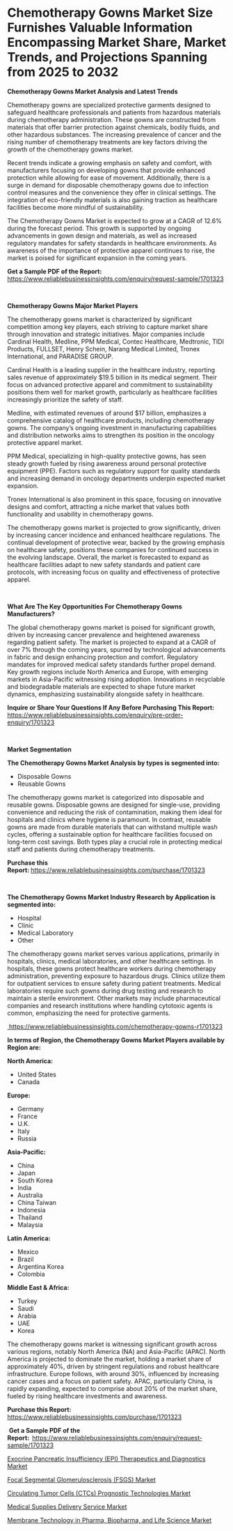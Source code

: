<p><h1>Chemotherapy Gowns Market Size Furnishes Valuable Information Encompassing Market Share, Market Trends, and Projections Spanning from 2025 to 2032</h1></p><p><strong>Chemotherapy Gowns Market Analysis and Latest Trends</strong></p>
<p><p>Chemotherapy gowns are specialized protective garments designed to safeguard healthcare professionals and patients from hazardous materials during chemotherapy administration. These gowns are constructed from materials that offer barrier protection against chemicals, bodily fluids, and other hazardous substances. The increasing prevalence of cancer and the rising number of chemotherapy treatments are key factors driving the growth of the chemotherapy gowns market.</p><p>Recent trends indicate a growing emphasis on safety and comfort, with manufacturers focusing on developing gowns that provide enhanced protection while allowing for ease of movement. Additionally, there is a surge in demand for disposable chemotherapy gowns due to infection control measures and the convenience they offer in clinical settings. The integration of eco-friendly materials is also gaining traction as healthcare facilities become more mindful of sustainability.</p><p>The Chemotherapy Gowns Market is expected to grow at a CAGR of 12.6% during the forecast period. This growth is supported by ongoing advancements in gown design and materials, as well as increased regulatory mandates for safety standards in healthcare environments. As awareness of the importance of protective apparel continues to rise, the market is poised for significant expansion in the coming years.</p></p>
<p><strong>Get a Sample PDF of the Report:&nbsp;</strong> <a href="https://www.reliablebusinessinsights.com/enquiry/request-sample/1701323?utm_campaign=1091&utm_medium=2&utm_source=Github&utm_content=ia&utm_term=03032025&utm_id=chemotherapy-gowns">https://www.reliablebusinessinsights.com/enquiry/request-sample/1701323</a></p>
<p>&nbsp;</p>
<p><strong>Chemotherapy Gowns Major Market Players</strong></p>
<p><p>The chemotherapy gowns market is characterized by significant competition among key players, each striving to capture market share through innovation and strategic initiatives. Major companies include Cardinal Health, Medline, PPM Medical, Contec Healthcare, Medtronic, TIDI Products, FULLSET, Henry Schein, Narang Medical Limited, Tronex International, and PARADISE GROUP.</p><p>Cardinal Health is a leading supplier in the healthcare industry, reporting sales revenue of approximately $19.5 billion in its medical segment. Their focus on advanced protective apparel and commitment to sustainability positions them well for market growth, particularly as healthcare facilities increasingly prioritize the safety of staff.</p><p>Medline, with estimated revenues of around $17 billion, emphasizes a comprehensive catalog of healthcare products, including chemotherapy gowns. The company’s ongoing investment in manufacturing capabilities and distribution networks aims to strengthen its position in the oncology protective apparel market.</p><p>PPM Medical, specializing in high-quality protective gowns, has seen steady growth fueled by rising awareness around personal protective equipment (PPE). Factors such as regulatory support for quality standards and increasing demand in oncology departments underpin expected market expansion.</p><p>Tronex International is also prominent in this space, focusing on innovative designs and comfort, attracting a niche market that values both functionality and usability in chemotherapy gowns.</p><p>The chemotherapy gowns market is projected to grow significantly, driven by increasing cancer incidence and enhanced healthcare regulations. The continual development of protective wear, backed by the growing emphasis on healthcare safety, positions these companies for continued success in the evolving landscape. Overall, the market is forecasted to expand as healthcare facilities adapt to new safety standards and patient care protocols, with increasing focus on quality and effectiveness of protective apparel.</p></p>
<p>&nbsp;</p>
<p><strong>What Are The Key Opportunities For Chemotherapy Gowns Manufacturers?</strong></p>
<p><p>The global chemotherapy gowns market is poised for significant growth, driven by increasing cancer prevalence and heightened awareness regarding patient safety. The market is projected to expand at a CAGR of over 7% through the coming years, spurred by technological advancements in fabric and design enhancing protection and comfort. Regulatory mandates for improved medical safety standards further propel demand. Key growth regions include North America and Europe, with emerging markets in Asia-Pacific witnessing rising adoption. Innovations in recyclable and biodegradable materials are expected to shape future market dynamics, emphasizing sustainability alongside safety in healthcare.</p></p>
<p><strong>Inquire or Share Your Questions If Any Before Purchasing This Report:</strong> <a href="https://www.reliablebusinessinsights.com/enquiry/pre-order-enquiry/1701323?utm_campaign=1091&utm_medium=2&utm_source=Github&utm_content=ia&utm_term=03032025&utm_id=chemotherapy-gowns">https://www.reliablebusinessinsights.com/enquiry/pre-order-enquiry/1701323</a></p>
<p>&nbsp;</p>
<p><strong>Market Segmentation</strong></p>
<p><strong>The Chemotherapy Gowns Market Analysis by types is segmented into:</strong></p>
<p><ul><li>Disposable Gowns</li><li>Reusable Gowns</li></ul></p>
<p><p>The chemotherapy gowns market is categorized into disposable and reusable gowns. Disposable gowns are designed for single-use, providing convenience and reducing the risk of contamination, making them ideal for hospitals and clinics where hygiene is paramount. In contrast, reusable gowns are made from durable materials that can withstand multiple wash cycles, offering a sustainable option for healthcare facilities focused on long-term cost savings. Both types play a crucial role in protecting medical staff and patients during chemotherapy treatments.</p></p>
<p><strong>Purchase this Report:&nbsp;</strong><a href="https://www.reliablebusinessinsights.com/purchase/1701323?utm_campaign=1091&utm_medium=2&utm_source=Github&utm_content=ia&utm_term=03032025&utm_id=chemotherapy-gowns">https://www.reliablebusinessinsights.com/purchase/1701323</a></p>
<p>&nbsp;</p>
<p><strong>The Chemotherapy Gowns Market Industry Research by Application is segmented into:</strong></p>
<p><ul><li>Hospital</li><li>Clinic</li><li>Medical Laboratory</li><li>Other</li></ul></p>
<p><p>The chemotherapy gowns market serves various applications, primarily in hospitals, clinics, medical laboratories, and other healthcare settings. In hospitals, these gowns protect healthcare workers during chemotherapy administration, preventing exposure to hazardous drugs. Clinics utilize them for outpatient services to ensure safety during patient treatments. Medical laboratories require such gowns during drug testing and research to maintain a sterile environment. Other markets may include pharmaceutical companies and research institutions where handling cytotoxic agents is common, emphasizing the need for protective garments.</p></p>
<p><a href="https://www.reliablebusinessinsights.com/chemotherapy-gowns-r1701323?utm_campaign=1091&utm_medium=2&utm_source=Github&utm_content=ia&utm_term=03032025&utm_id=chemotherapy-gowns">&nbsp;https://www.reliablebusinessinsights.com/chemotherapy-gowns-r1701323</a></p>
<p><strong>In terms of Region, the Chemotherapy Gowns Market Players available by Region are:</strong></p>
<p>
    <p> <strong> North America: </strong>
        <ul>
            <li>United States</li>
            <li>Canada</li>
        </ul>
        </p> 
    <p> <strong> Europe: </strong>
        <ul>
            <li>Germany</li>
            <li>France</li>
            <li>U.K.</li>
            <li>Italy</li>
            <li>Russia</li>
        </ul>
        </p> 
    <p> <strong> Asia-Pacific: </strong>
        <ul>
            <li>China</li>
            <li>Japan</li>
            <li>South Korea</li>
            <li>India</li>
            <li>Australia</li>
            <li>China Taiwan</li>
            <li>Indonesia</li>
            <li>Thailand</li>
            <li>Malaysia</li>
        </ul>
        </p> 
    <p> <strong> Latin America: </strong>
        <ul>
            <li>Mexico</li>
            <li>Brazil</li>
            <li>Argentina Korea</li>
            <li>Colombia</li>
        </ul>
        </p> 
    <p> <strong> Middle East & Africa: </strong>
        <ul>
            <li>Turkey</li>
            <li>Saudi</li>
            <li>Arabia</li>
            <li>UAE</li>
            <li>Korea</li>
        </ul>
    </p>
    </p>
<p><p>The chemotherapy gowns market is witnessing significant growth across various regions, notably North America (NA) and Asia-Pacific (APAC). North America is projected to dominate the market, holding a market share of approximately 40%, driven by stringent regulations and robust healthcare infrastructure. Europe follows, with around 30%, influenced by increasing cancer cases and a focus on patient safety. APAC, particularly China, is rapidly expanding, expected to comprise about 20% of the market share, fueled by rising healthcare investments and awareness.</p></p>
<p><strong>Purchase this Report: </strong><a href="https://www.reliablebusinessinsights.com/purchase/1701323?utm_campaign=1091&utm_medium=2&utm_source=Github&utm_content=ia&utm_term=03032025&utm_id=chemotherapy-gowns">https://www.reliablebusinessinsights.com/purchase/1701323</a></p>
<p>&nbsp;<strong>Get a Sample PDF of the Report:&nbsp;&nbsp;</strong><a href="https://www.reliablebusinessinsights.com/enquiry/request-sample/1701323?utm_campaign=1091&utm_medium=2&utm_source=Github&utm_content=ia&utm_term=03032025&utm_id=chemotherapy-gowns">https://www.reliablebusinessinsights.com/enquiry/request-sample/1701323</a></p>
<p><strong></strong></p>
<p><p><a href="https://github.com/vilehoaguy/Market-Research-Report-List-1/blob/main/exocrine-pancreatic-insufficiency-epi-therapeutics-and-diagnostics-market.md?utm_campaign=1091&utm_medium=2&utm_source=Github&utm_content=ia&utm_term=03032025&utm_id=chemotherapy-gowns">Exocrine Pancreatic Insufficiency (EPI) Therapeutics and Diagnostics Market</a></p><p><a href="https://github.com/sapsaidamary/Market-Research-Report-List-1/blob/main/focal-segmental-glomerulosclerosis-fsgs-market.md?utm_campaign=1091&utm_medium=2&utm_source=Github&utm_content=ia&utm_term=03032025&utm_id=chemotherapy-gowns">Focal Segmental Glomerulosclerosis (FSGS) Market</a></p><p><a href="https://github.com/rahebeinum/Market-Research-Report-List-1/blob/main/circulating-tumor-cells-ctcs-prognostic-technologies-market.md?utm_campaign=1091&utm_medium=2&utm_source=Github&utm_content=ia&utm_term=03032025&utm_id=chemotherapy-gowns">Circulating Tumor Cells (CTCs) Prognostic Technologies Market</a></p><p><a href="https://github.com/ccreola81/Market-Research-Report-List-1/blob/main/medical-supplies-delivery-service-market.md?utm_campaign=1091&utm_medium=2&utm_source=Github&utm_content=ia&utm_term=03032025&utm_id=chemotherapy-gowns">Medical Supplies Delivery Service Market</a></p><p><a href="https://github.com/ravenecashe/Market-Research-Report-List-1/blob/main/membrane-technology-in-pharma-biopharma-and-life-science-market.md?utm_campaign=1091&utm_medium=2&utm_source=Github&utm_content=ia&utm_term=03032025&utm_id=chemotherapy-gowns">Membrane Technology in Pharma, Biopharma, and Life Science Market</a></p></p>
